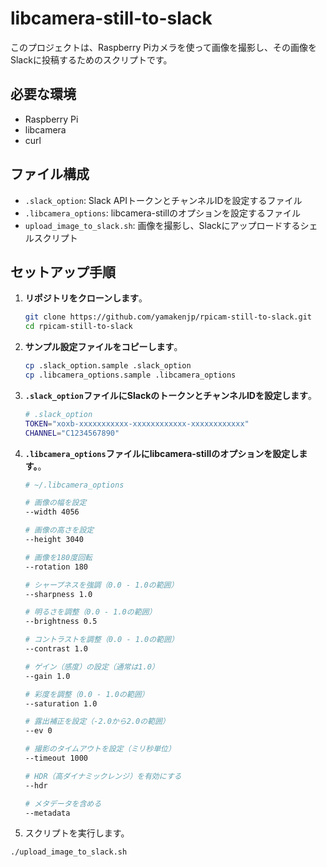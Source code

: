 # libcamera-still-to-slack

このプロジェクトは、Raspberry Piカメラを使って画像を撮影し、その画像をSlackに投稿するためのスクリプトです。

## 必要な環境

- Raspberry Pi
- libcamera
- curl

## ファイル構成
- `.slack_option`: Slack APIトークンとチャンネルIDを設定するファイル
- `.libcamera_options`: libcamera-stillのオプションを設定するファイル
- `upload_image_to_slack.sh`: 画像を撮影し、Slackにアップロードするシェルスクリプト

## セットアップ手順

1. **リポジトリをクローンします**。
    ```bash
    git clone https://github.com/yamakenjp/rpicam-still-to-slack.git
    cd rpicam-still-to-slack
    ```

2. **サンプル設定ファイルをコピーします**。
    ```bash
    cp .slack_option.sample .slack_option
    cp .libcamera_options.sample .libcamera_options
    ```

3. **`.slack_option`ファイルにSlackのトークンとチャンネルIDを設定します**。
   ```bash
   # .slack_option
   TOKEN="xoxb-xxxxxxxxxxx-xxxxxxxxxxxx-xxxxxxxxxxxx"
   CHANNEL="C1234567890"
   ```

4. **`.libcamera_options`ファイルにlibcamera-stillのオプションを設定します。**。
   ```bash
   # ~/.libcamera_options

   # 画像の幅を設定
   --width 4056

   # 画像の高さを設定
   --height 3040

   # 画像を180度回転
   --rotation 180

   # シャープネスを強調（0.0 - 1.0の範囲）
   --sharpness 1.0

   # 明るさを調整（0.0 - 1.0の範囲）
   --brightness 0.5

   # コントラストを調整（0.0 - 1.0の範囲）
   --contrast 1.0

   # ゲイン（感度）の設定（通常は1.0）
   --gain 1.0

   # 彩度を調整（0.0 - 1.0の範囲）
   --saturation 1.0

   # 露出補正を設定（-2.0から2.0の範囲）
   --ev 0

   # 撮影のタイムアウトを設定（ミリ秒単位）
   --timeout 1000

   # HDR（高ダイナミックレンジ）を有効にする
   --hdr

   # メタデータを含める
   --metadata
   ```
5. スクリプトを実行します。

```bash
./upload_image_to_slack.sh
```
